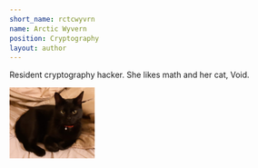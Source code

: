 ```yaml
---
short_name: rctcwyvrn
name: Arctic Wyvern
position: Cryptography
layout: author
---
```

Resident cryptography hacker. She likes math and her cat, Void.

<img src="/assets/images/cats/void.png " alt="Voidbb" title="My parents asked me to name him and he's a void babey so his name is Void. Don't @ me" width="150"/>